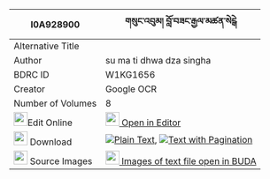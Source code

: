 |I0A928900|གསུང་འབུམ། བློ་བཟང་རྒྱལ་མཚན་སེངྒེ 
| --- | --- 
|Alternative Title |
|Author| su ma ti dhwa dza singha
|BDRC ID | W1KG1656
|Creator | Google OCR
|Number of Volumes| 8
|<img width="25" src="https://img.icons8.com/color/25/000000/edit-property.png">Edit Online| [<img width="25" src="https://avatars.githubusercontent.com/u/45091458?s=200&v=4"> Open in Editor](http://editor.openpecha.org/I0A928900)
|<img width="25" src="https://img.icons8.com/fluent/48/000000/download-2.png"/>  Download | [![](https://img.icons8.com/color/20/000000/txt.png)Plain Text](https://github.com/Openpecha/I0A928900/releases/download/v2/sungbum_lozang_gyaltsen_senge_plain_I0A928900.zip), [![](https://img.icons8.com/color/20/000000/txt.png)Text with Pagination](https://github.com/Openpecha/I0A928900/releases/download/v2/sungbum_lozang_gyaltsen_senge_pages_I0A928900.zip)
|<img width="25" src="https://img.icons8.com/plasticine/100/000000/pictures-folder.png"/>  Source Images | [<img width="25" src="https://library.bdrc.io/icons/BUDA-small.svg"> Images of text file open in BUDA](https://library.bdrc.io/show/bdr:W1KG1656)
